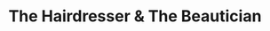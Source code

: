 ---
title: "The Hairdresser & The Beautician"
url: /kings-lynn/the-hairdresser-und-the-beautician/
shop: Friseur
---